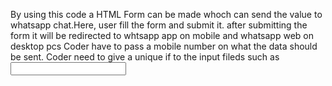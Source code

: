 By using this code a HTML Form can be made whoch can send the value to whatsapp chat.Here, user fill the form and submit it. after submitting the form it will be redirected to whtsapp app on mobile and whatsapp web on desktop pcs
Coder have to pass a mobile number on what the data should be sent.
Coder need to give a unique if to the input fileds such as <input type="text" class="form-control" id="name" />
